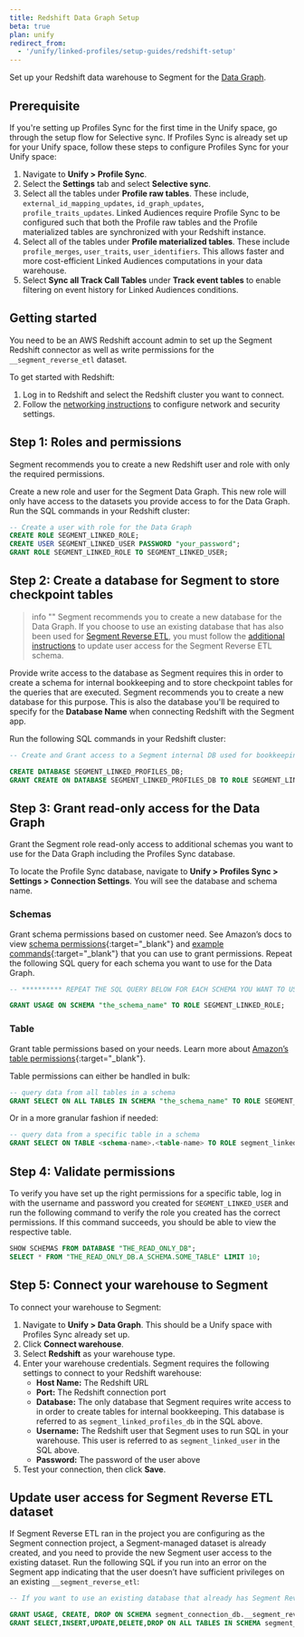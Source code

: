 ```yaml
---
title: Redshift Data Graph Setup
beta: true
plan: unify
redirect_from:
  - '/unify/linked-profiles/setup-guides/redshift-setup'
---
```


Set up your Redshift data warehouse to Segment for the [Data Graph](/docs/unify/data-graph/).

## Prerequisite

If you're setting up Profiles Sync for the first time in the Unify space, go through the setup flow for Selective sync. If Profiles Sync is already set up for your Unify space, follow these steps to configure Profiles Sync for your Unify space:

1. Navigate to **Unify > Profile Sync**.
2. Select the **Settings** tab and select **Selective sync**. 
3. Select all the tables under **Profile raw tables**. These include, `external_id_mapping_updates`, `id_graph_updates`, `profile_traits_updates`. Linked Audiences require Profile Sync to be configured such that both the Profile raw tables and the Profile materialized tables are synchronized with your Redshift instance.
4. Select all of the tables under **Profile materialized tables**. These include `profile_merges`, `user_traits`, `user_identifiers`. This allows faster and more cost-efficient Linked Audiences computations in your data warehouse. 
5. Select **Sync all Track Call Tables** under **Track event tables** to enable filtering on event history for Linked Audiences conditions. 

## Getting started 

You need to be an AWS Redshift account admin to set up the Segment Redshift connector as well as write permissions for the `__segment_reverse_etl` dataset.

To get started with Redshift:
1. Log in to Redshift and select the Redshift cluster you want to connect. 
2. Follow the [networking instructions](/docs/connections/storage/catalog/redshift/#networking) to configure network and security settings.

## Step 1: Roles and permissions
Segment recommends you to create a new Redshift user and role with only the required permissions.

Create a new role and user for the Segment Data Graph. This new role will only have access to the datasets you provide access to for the Data Graph. Run the SQL commands in your Redshift cluster:

  ```sql
  -- Create a user with role for the Data Graph
  CREATE ROLE SEGMENT_LINKED_ROLE;
  CREATE USER SEGMENT_LINKED_USER PASSWORD "your_password";
  GRANT ROLE SEGMENT_LINKED_ROLE TO SEGMENT_LINKED_USER;
  ```

## Step 2: Create a database for Segment to store checkpoint tables

> info ""
> Segment recommends you to create a new database for the Data Graph. If you choose to use an existing database that has also been used for [Segment Reverse ETL](/docs/connections/reverse-etl/), you must follow the [additional instructions](#update-user-access-for-segment-reverse-etl-dataset) to update user access for the Segment Reverse ETL schema.

Provide write access to the database as Segment requires this in order to create a schema for internal bookkeeping and to store checkpoint tables for the queries that are executed. Segment recommends you to create a new database for this purpose. This is also the database you'll be required to specify for the **Database Name** when connecting Redshift with the Segment app.

Run the following SQL commands in your Redshift cluster:

```sql
-- Create and Grant access to a Segment internal DB used for bookkeeping 

CREATE DATABASE SEGMENT_LINKED_PROFILES_DB;
GRANT CREATE ON DATABASE SEGMENT_LINKED_PROFILES_DB TO ROLE SEGMENT_LINKED_ROLE;
```

## Step 3: Grant read-only access for the Data Graph
Grant the Segment role read-only access to additional schemas you want to use for the Data Graph including the Profiles Sync database. 

To locate the Profile Sync database, navigate to **Unify > Profiles Sync > Settings > Connection Settings**. You will see the database and schema name. 

### Schemas
Grant schema permissions based on customer need. See Amazon’s docs to view [schema permissions](https://docs.aws.amazon.com/redshift/latest/dg/r_GRANT.html){:target="_blank"} and [example commands](https://docs.aws.amazon.com/redshift/latest/dg/r_GRANT-examples.html){:target="_blank"} that you can use to grant permissions. Repeat the following SQL query for each schema you want to use for the Data Graph.

```sql
-- ********** REPEAT THE SQL QUERY BELOW FOR EACH SCHEMA YOU WANT TO USE FOR THE DATA GRAPH **********

GRANT USAGE ON SCHEMA "the_schema_name" TO ROLE SEGMENT_LINKED_ROLE;
```

### Table
Grant table permissions based on your needs. Learn more about [Amazon’s table permissions](https://docs.aws.amazon.com/redshift/latest/dg/r_GRANT.html){:target="_blank"}.

Table permissions can either be handled in bulk:

```sql
-- query data from all tables in a schema
GRANT SELECT ON ALL TABLES IN SCHEMA "the_schema_name" TO ROLE SEGMENT_LINKED_ROLE;
```

Or in a more granular fashion if needed: 

```sql
-- query data from a specific table in a schema
GRANT SELECT ON TABLE <schema-name>.<table-name> TO ROLE segment_linked_role;
```

## Step 4: Validate permissions
To verify you have set up the right permissions for a specific table, log in with the username and password you created for `SEGMENT_LINKED_USER` and run the following command to verify the role you created has the correct permissions. If this command succeeds, you should be able to view the respective table.

```sql
SHOW SCHEMAS FROM DATABASE "THE_READ_ONLY_DB";
SELECT * FROM "THE_READ_ONLY_DB.A_SCHEMA.SOME_TABLE" LIMIT 10;
```

## Step 5: Connect your warehouse to Segment
To connect your warehouse to Segment:
1. Navigate to **Unify > Data Graph**. This should be a Unify space with Profiles Sync already set up.
2. Click **Connect warehouse**.
3. Select **Redshift** as your warehouse type.
4. Enter your warehouse credentials. Segment requires the following settings to connect to your Redshift warehouse:
   * **Host Name:** The Redshift URL
   * **Port:** The Redshift connection port
   * **Database:** The only database that Segment requires write access to in order to create tables for internal bookkeeping. This database is referred to as `segment_linked_profiles_db` in the SQL above.
   * **Username:** The Redshift user that Segment uses to run SQL in your warehouse. This user is referred to as `segment_linked_user` in the SQL above.
   * **Password:**  The password of the user above
5. Test your connection, then click **Save**.

## Update user access for Segment Reverse ETL dataset
If Segment Reverse ETL ran in the project you are configuring as the Segment connection project, a Segment-managed dataset is already created, and you need to provide the new Segment user access to the existing dataset. Run the following SQL if you run into an error on the Segment app indicating that the user doesn’t have sufficient privileges on an existing `__segment_reverse_etl`:

```sql
-- If you want to use an existing database that already has Segment Reverse ETL schemas, you’ll need to run some additional steps below to grant the role access to the existing schemas.

GRANT USAGE, CREATE, DROP ON SCHEMA segment_connection_db.__segment_reverse_etl TO ROLE SEGMENT_LINKED_ROLE;
GRANT SELECT,INSERT,UPDATE,DELETE,DROP ON ALL TABLES IN SCHEMA segment_connection_db.__segment_reverse_etl TO ROLE SEGMENT_LINKED_ROLE;
```
